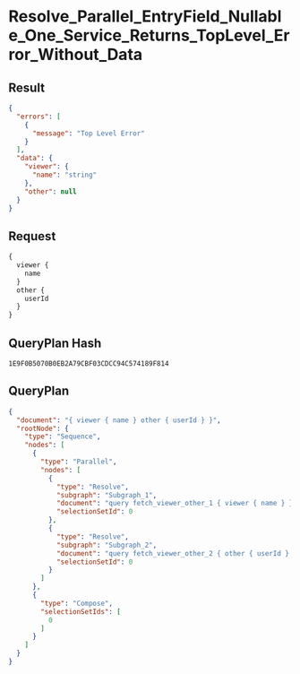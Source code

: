 # Resolve_Parallel_EntryField_Nullable_One_Service_Returns_TopLevel_Error_Without_Data

## Result

```json
{
  "errors": [
    {
      "message": "Top Level Error"
    }
  ],
  "data": {
    "viewer": {
      "name": "string"
    },
    "other": null
  }
}
```

## Request

```graphql
{
  viewer {
    name
  }
  other {
    userId
  }
}
```

## QueryPlan Hash

```text
1E9F0B5070B0EB2A79CBF03CDCC94C574189F814
```

## QueryPlan

```json
{
  "document": "{ viewer { name } other { userId } }",
  "rootNode": {
    "type": "Sequence",
    "nodes": [
      {
        "type": "Parallel",
        "nodes": [
          {
            "type": "Resolve",
            "subgraph": "Subgraph_1",
            "document": "query fetch_viewer_other_1 { viewer { name } }",
            "selectionSetId": 0
          },
          {
            "type": "Resolve",
            "subgraph": "Subgraph_2",
            "document": "query fetch_viewer_other_2 { other { userId } }",
            "selectionSetId": 0
          }
        ]
      },
      {
        "type": "Compose",
        "selectionSetIds": [
          0
        ]
      }
    ]
  }
}
```

